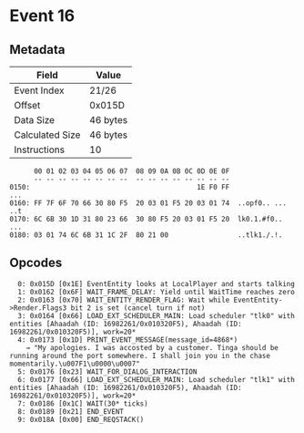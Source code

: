 # Event 16

## Metadata

| Field           | Value    |
|-----------------|----------|
| Event Index     | 21/26    |
| Offset          | 0x015D   |
| Data Size       | 46 bytes |
| Calculated Size | 46 bytes |
| Instructions    | 10       |

```
      00 01 02 03 04 05 06 07  08 09 0A 0B 0C 0D 0E 0F
      -- -- -- -- -- -- -- --  -- -- -- -- -- -- -- --
0150:                                         1E F0 FF               ...
0160: FF 7F 6F 70 66 30 80 F5  20 03 01 F5 20 03 01 74  ..opf0.. ... ..t
0170: 6C 6B 30 1D 31 80 23 66  30 80 F5 20 03 01 F5 20  lk0.1.#f0.. ... 
0180: 03 01 74 6C 6B 31 1C 2F  80 21 00                 ..tlk1./.!.     
```

## Opcodes

```
  0: 0x015D [0x1E] EventEntity looks at LocalPlayer and starts talking
  1: 0x0162 [0x6F] WAIT_FRAME_DELAY: Yield until WaitTime reaches zero
  2: 0x0163 [0x70] WAIT_ENTITY_RENDER_FLAG: Wait while EventEntity->Render.Flags3 bit 2 is set (cancel turn if not)
  3: 0x0164 [0x66] LOAD_EXT_SCHEDULER_MAIN: Load scheduler "tlk0" with entities [Ahaadah (ID: 16982261/0x010320F5), Ahaadah (ID: 16982261/0x010320F5)], work=20*
  4: 0x0173 [0x1D] PRINT_EVENT_MESSAGE(message_id=4868*)
    → "My apologies. I was accosted by a customer. Tinga should be running around the port somewhere. I shall join you in the chase momentarily.\u007F1\u0000\u0007"
  5: 0x0176 [0x23] WAIT_FOR_DIALOG_INTERACTION
  6: 0x0177 [0x66] LOAD_EXT_SCHEDULER_MAIN: Load scheduler "tlk1" with entities [Ahaadah (ID: 16982261/0x010320F5), Ahaadah (ID: 16982261/0x010320F5)], work=20*
  7: 0x0186 [0x1C] WAIT(30* ticks)
  8: 0x0189 [0x21] END_EVENT
  9: 0x018A [0x00] END_REQSTACK()
```
